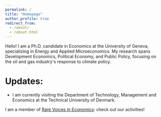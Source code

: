 ```yaml
---
permalink: /
title: "Homepage"
author_profile: true
redirect_from: 
  - /about/
  - /about.html
---
```


Hello! I am a Ph.D. candidate in Economics at the University of Geneva, specializing in Energy and Applied Microeconomics. My research spans Development Economics, Political Economy, and Public Policy, focusing on the oil and gas industry's response to climate policy.

Updates:
======
- I am currently visiting the Department of Technology, Management and Economics at the Technical University of Denmark.


I am a member of [Rare Voices in Economics](https://www.rarevoicesineconomics.com/): check out our activities!
